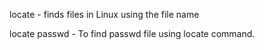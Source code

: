 locate - finds files in Linux using the file name

locate passwd   - To find passwd file using locate command. 

